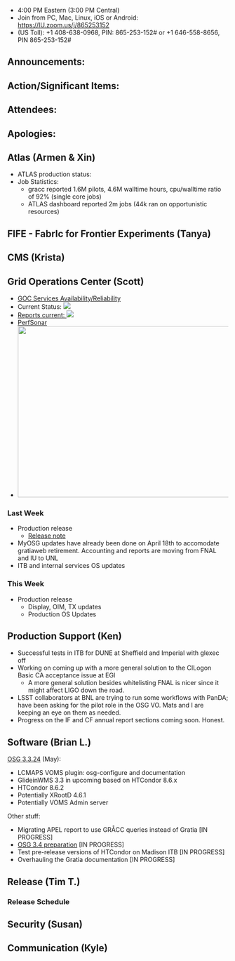    * 4:00 PM Eastern (3:00 PM Central)
   * Join from PC, Mac, Linux, iOS or Android: https://IU.zoom.us/j/865253152
   * (US Toll): +1 408-638-0968, PIN: 865-253-152# or +1 646-558-8656, PIN 865-253-152#

## Announcements: 

## Action/Significant Items: 

## Attendees: 

## Apologies:

## Atlas (Armen & Xin)

   * ATLAS production status: 
   * Job Statistics: 
     * gracc reported 1.6M pilots, 4.6M walltime hours, cpu/walltime ratio of 92% (single core jobs)
     * ATLAS dashboard reported 2m jobs (44k ran on opportunistic resources)
     
## FIFE - FabrIc for Frontier Experiments (Tanya)

## CMS (Krista)

## Grid Operations Center (Scott)
   * [GOC Services Availability/Reliability](http://tinyurl.com/pre26vw)
   * Current Status: [<img src="http://monitor.grid.iu.edu/availability/production_status.png">](http://monitor.grid.iu.edu/availability/production.html)
   * <a href="http://reports.grid.iu.edu/reports/">Reports current: <img src="http://steige.grid.iu.edu/steige/status_reports.png"></a>
   * [PerfSonar](http://maddash.aglt2.org/maddash-webui/index.cgi?dashboard=OSG\%20Grid\%20Operations\%20Center\%20Test\%20Mesh\%20Config)
   * <img src="http://osg-flock.grid.iu.edu/monitoring/condor/condor_7day.png" width='630' height='390'  /><br>

### Last Week
   * Production release
      * [Release note](http://osggoc.blogspot.com/2017/04/goc-service-update-tuesday-april-25th.html)
   * MyOSG updates have already been done on April 18th to accomodate gratiaweb retirement.  Accounting and reports are moving from FNAL and IU to UNL
   * ITB and internal services OS updates 
   
### This Week
   * Production release
      * Display, OIM, TX updates
      * Production OS Updates

## Production Support (Ken)
   * Successful tests in ITB for DUNE at Sheffield and Imperial with glexec off
   * Working on coming up with a more general solution to the CILogon Basic CA acceptance issue at EGI
      * A more general solution besides whitelisting FNAL is nicer since it might affect LIGO down the road.
   * LSST collaborators at BNL are trying to run some workflows with PanDA; have been asking for the pilot role in the OSG VO. Mats and I are keeping an eye on them as needed.
   * Progress on the IF and CF annual report sections coming soon. Honest.
   
## Software (Brian L.)

[OSG 3.3.24](https://jira.opensciencegrid.org/issues/?filter=16358) (May):  

-   LCMAPS VOMS plugin: osg-configure and documentation
-   GlideinWMS 3.3 in upcoming based on HTCondor 8.6.x
-   HTCondor 8.6.2
-   Potentially XRootD 4.6.1
-   Potentially VOMS Admin server

Other stuff:  

-   Migrating APEL report to use GR&Aring;CC queries instead of Gratia [IN PROGRESS]
-   [OSG 3.4 preparation](https://jira.opensciencegrid.org/browse/SOFTWARE-2329) [IN PROGRESS]
-   Test pre-release versions of HTCondor on Madison ITB [IN PROGRESS]
-   Overhauling the Gratia documentation [IN PROGRESS]

## Release (Tim T.)
### Release Schedule

## Security (Susan)

## Communication (Kyle)
